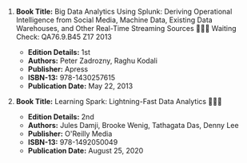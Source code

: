 1. **Book Title:** Big Data Analytics Using Splunk: Deriving Operational Intelligence from Social Media, Machine Data, Existing Data Warehouses, and Other Real-Time Streaming Sources 📒🔐✅ Waiting Check: QA76.9.B45 Z17 2013
   - **Edition Details:** 1st
   - **Authors:** Peter Zadrozny, Raghu Kodali
   - **Publisher:** Apress
   - **ISBN-13:** 978-1430257615
   - **Publication Date:** May 22, 2013

2. **Book Title:** Learning Spark: Lightning-Fast Data Analytics 📒🔐✅
   - **Edition Details:** 2nd
   - **Authors:** Jules Damji, Brooke Wenig, Tathagata Das, Denny Lee
   - **Publisher:** O'Reilly Media
   - **ISBN-13:** 978-1492050049
   - **Publication Date:** August 25, 2020
